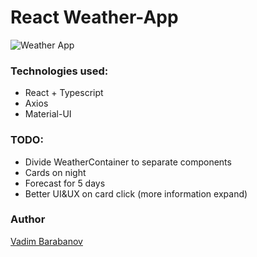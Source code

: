 # React Weather-App

![Weather App](./public/Graphicloads-Colorful-Long-Shadow-Cloud.ico)

### Technologies used:

-   React + Typescript
-   Axios
-   Material-UI

### TODO:

-   Divide WeatherContainer to separate components
-   Cards on night
-   Forecast for 5 days
-   Better UI&UX on card click (more information expand)

### Author

[Vadim Barabanov](https://vadim-barabanov.netlify.app)
